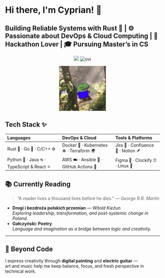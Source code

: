 # Hi there, I'm Cyprian! 👋

## Building Reliable Systems with Rust 🦀 | ⚙️ Passionate about DevOps & Cloud Computing | 🚀 Hackathon Lover | 🎓 Pursuing Master’s in CS

<div align="center">
<img src="https://github-readme-stats.vercel.app/api?username=cpprian&include_all_commits=true&count_private=true&show_icons=true&line_height=20&title_color=2B5BBD&icon_color=1124BB&text_color=A1A1A1&bg_color=0,000000,130F40" />  
<img src="https://github-readme-stats.vercel.app/api/top-langs?username=cpprian&show_icons=true&locale=en&layout=compact&theme=chartreuse-dark" alt="ovi" />
</div>

<p align="center">
<img src="https://github.com/cpprian/cpprian/blob/main/intro.jpg" style="width:30%; height: auto"/>
</p>

## Tech Stack ✨

| **Languages**                              | **DevOps & Cloud**                       | **Tools & Platforms**               |
| :----------------------------------------- | :--------------------------------------- | :---------------------------------- |
| Rust 🦀 · Go 🐹 · C/C++ ⚙️                | Docker 🐳 · Kubernetes ☸️ · Terraform 🌍 | Jira 🧭 · Confluence 📘 · Notion 🪶 |
| Python 🐍 · Java ☕️ · TypeScript & React ⚛️ | AWS ☁️ · Ansible 🔧 · GitHub Actions 🚀  | Figma 🎨 · Clockify ⏰ · Linux 🐧    |


## 📚 Currently Reading

> “A reader lives a thousand lives before he dies.” — *George R.R. Martin*

- **Drogi i bezdroża polskich przemian** — *Witold Kieżun*  
  *Exploring leadership, transformation, and post-systemic change in Poland.*
- **Gałczyński: Poetry**  
  *Language and imagination as a bridge between logic and creativity.*

---

## 🎨 Beyond Code

I express creativity through **digital painting** and **electric guitar** —  
art and music help me keep balance, focus, and fresh perspective in technical work.

